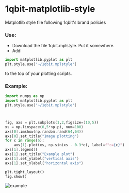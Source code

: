 # 1qbit-matplotlib-style
Matplotlib style file following 1qbit's brand policies


### Use:
- Download the file 1qbit.mplstyle.  Put it somewhere.
- Add
``` python
import matplotlib.pyplot as plt
plt.style.use('~/1qbit.mplstyle')
```
to the top of your plotting scripts.


### Example:

```python 
import numpy as np
import matplotlib.pyplot as plt
plt.style.use('~/1qbit.mplstyle')



fig, axs = plt.subplots(1,2,figsize=(10,5))
xs = np.linspace(0,5*np.pi, num=100)
axs[0].imshow(np.random.rand(64,64))
axs[0].set_title("Image plotting")
for c in range(6):
    axs[1].plot(xs, np.sin(xs - 0.3*c), label=f"c={c}")
axs[1].legend()
axs[1].set_title("Example plot")
axs[1].set_ylabel("vertical axis")
axs[1].set_xlabel("horizontal axis")

plt.tight_layout()
fig.show()
```

![example](https://raw.githubusercontent.com/millskyle/1qbit-matplotlib-style/master/example.png)
